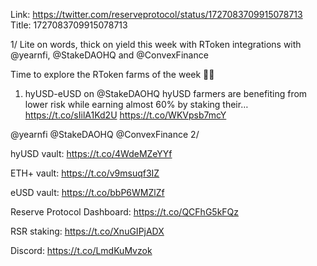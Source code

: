 Link:  https://twitter.com/reserveprotocol/status/1727083709915078713
Title: 1727083709915078713

1/
Lite on words, thick on yield this week with RToken integrations with @yearnfi, @StakeDAOHQ and @ConvexFinance

Time to explore the RToken farms of the week 👨‍🌾

1. hyUSD-eUSD on @StakeDAOHQ
hyUSD farmers are benefiting from lower risk while earning almost 60% by staking their… https://t.co/sIilA1Kd2U https://t.co/WKVpsb7mcY

@yearnfi @StakeDAOHQ @ConvexFinance 2/

hyUSD vault: https://t.co/4WdeMZeYYf

ETH+ vault:
https://t.co/v9msuqf3IZ

eUSD vault:
https://t.co/bbP6WMZlZf

Reserve Protocol Dashboard: https://t.co/QCFhG5kFQz

RSR staking:
https://t.co/XnuGIPjADX

Discord: https://t.co/LmdKuMvzok